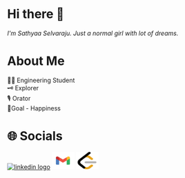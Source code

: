 <h1>Hi there 👋</h1>

_I'm Sathyaa Selvaraju. Just a normal girl with lot of dreams._

###
<h1>About Me</h1>
👩‍🎓 Engineering Student<br>🗝 Explorer<br>🎙 Orator<br> 🎯Goal - Happiness

###

<h1>🌐 Socials </h1>
<div align="left">
  <a href="https://www.linkedin.com/in/sathyaa-selvaraju"><img src="https://encrypted-tbn0.gstatic.com/images?q=tbn:ANd9GcQ-suyH5XUGhAbRwMVg_mUyvJre2qtxGB6qPQ&s" width="52" height="40" alt="linkedin logo"  /></a>
  <a href="mailto:sathyaaselva01@gmail.com"><img src="/gmail logo.png" width="52" height="40" alt="gmail logo"  /></a>
  <a href="https://leetcode.com/u/Sathyaa_Selva/"><img src="/leetcode logo.png" width="52" height="40" alt="leetcode logo"/></a>
</div>
